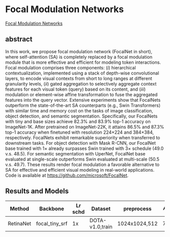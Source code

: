 # Focal Modulation Networks

[Focal Modulation Networks](http://arxiv.org/abs/2203.11926)

## abstract

In this work, we propose focal modulation network (FocalNet in short), where self-attention (SA) is completely replaced by a focal modulation module that is more effective and efficient for modeling token interactions. Focal modulation comprises three components: $(i)$ hierarchical contextualization, implemented using a stack of depth-wise convolutional layers, to encode visual contexts from short to long ranges at different granularity levels, $(ii)$ gated aggregation to selectively aggregate context features for each visual token (query) based on its content, and $(iii)$ modulation or element-wise affine transformation to fuse the aggregated features into the query vector. Extensive experiments show that FocalNets outperform the state-of-the-art SA counterparts (e.g., Swin Transformers) with similar time and memory cost on the tasks of image classification, object detection, and semantic segmentation. Specifically, our FocalNets with tiny and base sizes achieve 82.3% and 83.9% top-1 accuracy on ImageNet-1K. After pretrained on ImageNet-22K, it attains 86.5% and 87.3% top-1 accuracy when finetuned with resolution 224$\times$224 and 384$\times$384, respectively. FocalNets exhibit remarkable superiority when transferred to downstream tasks. For object detection with Mask R-CNN, our FocalNet base trained with 1$\times$ already surpasses Swin trained with 3$\times$ schedule (49.0 v.s. 48.5). For semantic segmentation with UperNet, FocalNet base evaluated at single-scale outperforms Swin evaluated at multi-scale (50.5 v.s. 49.7). These results render focal modulation a favorable alternative to SA for effective and efficient visual modeling in real-world applications. Code is available at https://github.com/microsoft/FocalNet.

## Results and Models

| Method    | Backbone       | Lr schd | Dataset         | preprocess    | $AP_{0.5}$ | $AP_{0.75}$ | $mAP$ |
| --------- | -------------- | ------- | --------------- | ------------- | ---------- | ----------- | ----- |
| RetinaNet | focal_tiny_srf | 1x      | DOTA-v1.0,train | 1024x1024,512 | 72.48      | 44.79       | 42.98 |

